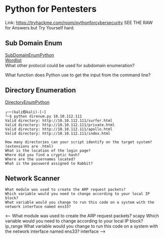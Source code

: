 # Python for Pentesters
Link: https://tryhackme.com/room/pythonforcybersecurity
SEE THE RAW for Answers but Try Yourself hard.
## Sub Domain Enum
[SubDomainEnumPython](subdomainenum.py) </br>
[Wordlist](wordlist2.txt) <br> 
What other protocol could be used for subdomain enumeration?
<!-- dns -->
What function does Python use to get the input from the command line?
<!-- sys.argv -->

## Directory Enumeration
[DirectoryEnumPython](directoryenum.py) </br>
```
┌──(kali㉿kali)-[~]
└─$ python direnum.py 10.10.112.111
Valid directory: http://10.10.112.111/surfer.html
Valid directory: http://10.10.112.111/private.html
Valid directory: http://10.10.112.111/apollo.html
Valid directory: http://10.10.112.111/index.html
```
```
How many directories can your script identify on the target system? (extensions are .html)
What is the location of the login page?
Where did you find a cryptic hash?
Where are the usernames located?
What is the password assigned to Rabbit?
```

<!-- How many directories can your script identify on the target system? (extensions are .html) 4
What is the location of the login page?
private.html
Where did you find a cryptic hash?
apollo.html
Where are the usernames located?
surfer.html
What is the password assigned to Rabbit?
LOUSYRABBO   -->

## Network Scanner
```
What module was used to create the ARP request packets?
Which variable would you need to change according to your local IP block?
What variable would you change to run this code on a system with the network interface named ens33?
```
<-- 
What module was used to create the ARP request packets?
scapy
Which variable would you need to change according to your local IP block?
ip_range
What variable would you change to run this code on a system with the network interface named ens33?
interface
 -->


